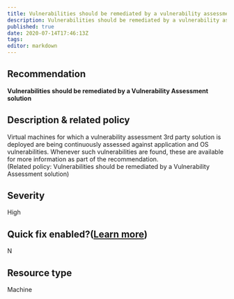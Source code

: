 ```yaml
---
title: Vulnerabilities should be remediated by a vulnerability assessment solution
description: Vulnerabilities should be remediated by a vulnerability assessment solution
published: true
date: 2020-07-14T17:46:13Z
tags:
editor: markdown
---
```


## Recommendation
**Vulnerabilities should be remediated by a Vulnerability Assessment solution**

## Description & related policy
Virtual machines for which a vulnerability assessment 3rd party solution is deployed are being continuously assessed against application and OS vulnerabilities. Whenever such vulnerabilities are found, these are available for more information as part of the recommendation.<br>(Related policy: Vulnerabilities should be remediated by a Vulnerability Assessment solution)

## Severity
High

## Quick fix enabled?([Learn more](https://docs.microsoft.com/azure/security-center/security-center-remediate-recommendations#recommendations-with-quick-fix-remediation))
N

## Resource type
Machine




